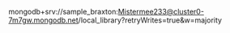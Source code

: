 mongodb+srv://sample_braxton:Mistermee233@cluster0-7m7gw.mongodb.net/local_library?retryWrites=true&w=majority